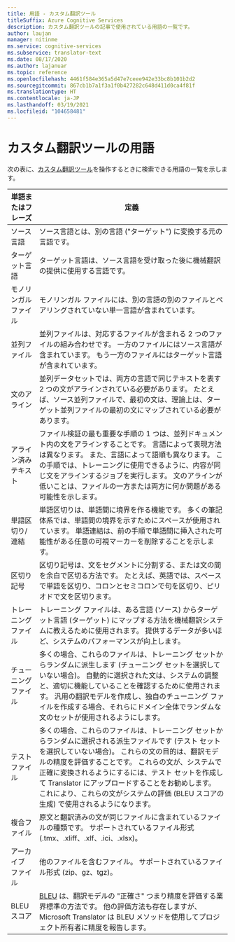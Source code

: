 ```yaml
---
title: 用語 - カスタム翻訳ツール
titleSuffix: Azure Cognitive Services
description: カスタム翻訳ツールの記事で使用されている用語の一覧です。
author: laujan
manager: nitinme
ms.service: cognitive-services
ms.subservice: translator-text
ms.date: 08/17/2020
ms.author: lajanuar
ms.topic: reference
ms.openlocfilehash: 4461f584e365a5d47e7ceee942e33bc8b101b2d2
ms.sourcegitcommit: 867cb1b7a1f3a1f0b427282c648d411d0ca4f81f
ms.translationtype: HT
ms.contentlocale: ja-JP
ms.lasthandoff: 03/19/2021
ms.locfileid: "104658481"
---
```

# <a name="custom-translator-terminology"></a>カスタム翻訳ツールの用語

次の表に、[カスタム翻訳ツール](https://portal.customtranslator.azure.ai)を操作するときに検索できる用語の一覧を示します。

| 単語またはフレーズ|定義|
|------------------|-----------|
| ソース言語 | ソース言語とは、別の言語 ("ターゲット") に変換する元の言語です。|
| ターゲット言語| ターゲット言語は、ソース言語を受け取った後に機械翻訳の提供に使用する言語です。 |
| モノリンガル ファイル | モノリンガル ファイルには、別の言語の別のファイルとペアリングされていない単一言語が含まれています。 |
| 並列ファイル | 並列ファイルは、対応するファイルが含まれる 2 つのファイルの組み合わせです。 一方のファイルにはソース言語が含まれています。 もう一方のファイルにはターゲット言語が含まれています。|
| 文のアライン| 並列データセットでは、両方の言語で同じテキストを表す 2 つの文がアラインされている必要があります。 たとえば、ソース並列ファイルで、最初の文は、理論上は、ターゲット並列ファイルの最初の文にマップされている必要があります。|
| アライン済みテキスト | ファイル検証の最も重要な手順の 1 つは、並列ドキュメント内の文をアラインすることです。 言語によって表現方法は異なります。 また、言語によって語順も異なります。 この手順では、トレーニングに使用できるように、内容が同じ文をアラインするジョブを実行します。 文のアラインが低いことは、ファイルの一方または両方に何か問題がある可能性を示します。 |
| 単語区切り/連結 | 単語区切りは、単語間に境界を作る機能です。 多くの筆記体系では、単語間の境界を示すためにスペースが使用されています。 単語連結は、前の手順で単語間に挿入された可能性がある任意の可視マーカーを削除することを示します。 |
| 区切り記号   | 区切り記号は、文をセグメントに分割する、または文の間を余白で区切る方法です。 たとえば、英語では、スペースで単語を区切り、コロンとセミコロンで句を区切り、ピリオドで文を区切ります。 |
| トレーニング ファイル | トレーニング ファイルは、ある言語 (ソース) からターゲット言語 (ターゲット) にマップする方法を機械翻訳システムに教えるために使用されます。 提供するデータが多いほど、システムのパフォーマンスが向上します。 |
| チューニング ファイル | 多くの場合、これらのファイルは、トレーニング セットからランダムに派生します (チューニング セットを選択していない場合)。 自動的に選択された文は、システムの調整と、適切に機能していることを確認するために使用されます。 汎用の翻訳モデルを作成し、独自のチューニング ファイルを作成する場合、それらにドメイン全体でランダムな文のセットが使用されるようにします。 |
| テスト ファイル| 多くの場合、これらのファイルは、トレーニング セットからランダムに選択される派生ファイルです (テスト セットを選択していない場合)。 これらの文の目的は、翻訳モデルの精度を評価することです。 これらの文が、システムで正確に変換されるようにするには、テスト セットを作成して Translator にアップロードすることをお勧めします。 これにより、これらの文がシステムの評価 (BLEU スコアの生成) で使用されるようになります。   |
| 複合ファイル   | 原文と翻訳済みの文が同じファイルに含まれているファイルの種類です。 サポートされているファイル形式 (.tmx、.xliff、.xlf、.ici、.xlsx)。 |
| アーカイブ ファイル | 他のファイルを含むファイル。 サポートされているファイル形式 (zip、gz、tgz)。  |
| BLEU スコア   | [BLEU](what-is-bleu-score.md) は、翻訳モデルの "正確さ" つまり精度を評価する業界標準の方法です。 他の評価方法も存在しますが、Microsoft Translator は BLEU メソッドを使用してプロジェクト所有者に精度を報告します。

